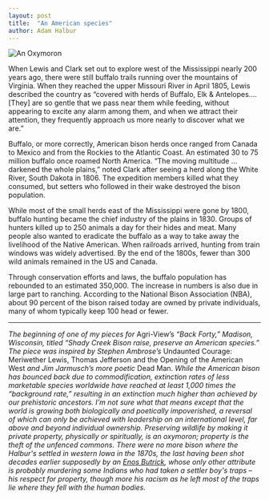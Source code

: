 ```yaml
---
layout: post
title:  "An American species"
author: Adam Halbur
---
```


![An Oxymoron](https://live.staticflickr.com/7801/47509282822_773022a5ea_c.jpg)

When Lewis and Clark set out to explore west of the Mississippi nearly 200 years ago, there were still buffalo trails running over the mountains of Virginia. When they reached the upper Missouri River in April 1805, Lewis described the country as “covered with herds of Buffalo, Elk & Antelopes.... [They] are so gentle that we pass near them while feeding, without appearing to excite any alarm among them, and when we attract their attention, they frequently approach us more nearly to discover what we are.”  

Buffalo, or more correctly, American bison herds once ranged from Canada to Mexico and from the Rockies to the Atlantic Coast. An estimated 30 to 75 million buffalo once roamed North America. “The moving multitude ... darkened the whole plains,” noted Clark after seeing a herd along the White River, South Dakota in 1806. The expedition members killed what they consumed, but setters who followed in their wake destroyed the bison population.  

While most of the small herds east of the Mississippi were gone by 1800, buffalo hunting became the chief industry of the plains in 1830. Groups of hunters killed up to 250 animals a day for their hides and meat. Many people also wanted to eradicate the buffalo as a way to take away the livelihood of the Native American. When railroads arrived, hunting from train windows was widely advertised. By the end of the 1800s, fewer than 300 wild animals remained in the US and Canada.  

Through conservation efforts and laws, the buffalo population has rebounded to an estimated 350,000. The increase in numbers is also due in large part to ranching. According to the National Bison Association (NBA), about 90 percent of the bison raised today are owned by private individuals, many of whom typically keep 100 head or fewer.  

------------------------------------------

*The beginning of one of my pieces for* Agri-View’s *“Back Forty,” Madison, Wisconsin, titled “Shady Creek Bison raise, preserve an American species.” The piece was inspired by Stephen Ambrose’s* Undaunted Courage: Meriwether Lewis, Thomas Jefferson and the Opening of the American West *and Jim Jarmusch’s more poetic* Dead Man. *While the American bison has bounced back due to commodification, extinction rates of less marketable species worldwide have reached at least 1,000 times the “background rate,” resulting in an extinction much higher than achieved by our prehistoric ancestors. I’m not sure what that means except that the world is growing both biologically and poetically impoverished, a reversal of which can only be achieved with leadership on an international level, far above and beyond individual ownership. Preserving wildlife by making it private property, physically or spiritually, is an oxymoron; property is the theft of the unfenced commons. There were no more bison where the Halbur's settled in western Iowa in the 1870s, the last having been shot decades earlier supposedly by an [Enos Butrick][butt-link], whose only other attribute is probably murdering some Indians who had taken a settler boy's traps – his respect for property, though more his racism as he left most of the traps lie where they fell with the human bodies.*

[butt-link]:https://archive.org/details/historyofcarroll01macl/page/n31?q=Halbur+Iowa
